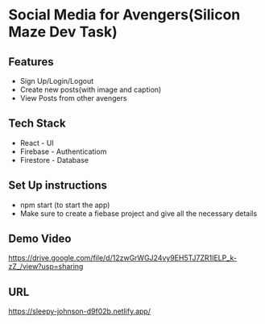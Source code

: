 # Social Media for Avengers(Silicon Maze Dev Task)

## Features
<ul>
    <li>Sign Up/Login/Logout</li>
    <li>Create new posts(with image and caption)</li>
    <li>View Posts from other avengers</li>
</ul>


## Tech Stack
<ul>
    <li>React - UI</li>
    <li>Firebase - Authenticatiom</li>
    <li>Firestore - Database</li>
</ul>

## Set Up instructions
<ul>
    <li>npm start (to start the app)</li>
    <li>Make sure to create a fiebase project and give all the necessary details</li>
</ul>

## Demo Video
https://drive.google.com/file/d/12zwGrWGJ24vy9EH5TJ7ZR1IELP_k-zZ_/view?usp=sharing

## URL
https://sleepy-johnson-d9f02b.netlify.app/
